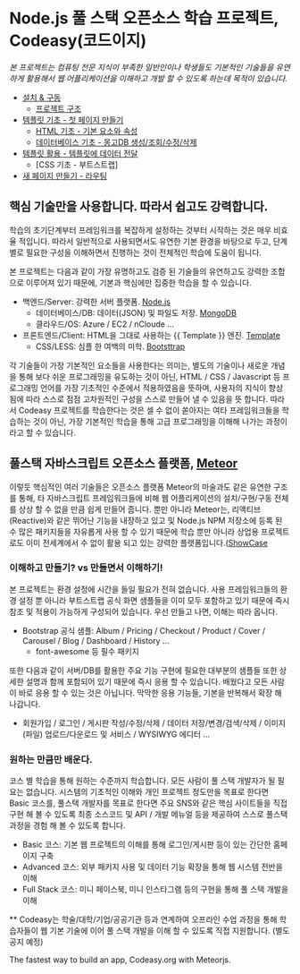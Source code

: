 # Node.js 풀 스택 오픈소스 학습 프로젝트, Codeasy(코드이지)  

_본 프로젝트는 컴퓨팅 전문 지식이 부족한 일반인이나 학생들도 기본적인 기술들을 유연하게 활용해서 웹 어플리케이션을 이해하고 개발 할 수 있도록 하는데 목적이 있습니다._

- [설치 & 구동](/docs/install&run.md)
  - [프로젝트 구조](/docs/project_structure.md)
- [템플릿 기초 - 첫 페이지 만들기](/docs/template_basic.md)
  - [HTML 기초 - 기본 요소와 속성](/docs/template_basic.md)
  - [데이터베이스 기초 - 몽고DB 생성/조회/수정/삭제](/docs/mongodb_basic.md)
- [템플릿 활용 - 템플릿에 데이터 전달](/docs/template_basic2.md)
  - [CSS 기초 - 부트스트랩]
- [새 페이지 만들기 - 라우팅](/docs/routing.md)


## 핵심 기술만을 사용합니다. 따라서 쉽고도 강력합니다.
학습의 초기단계부터 프레임워크를 복잡하게 설정하는 것부터 시작하는 것은 매우 비효율 적입니다. 따라서 일반적으로 사용되면서도 유연한 기본 환경을 바탕으로 두고, 단계별로 필요한 구성을 이해하면서 진행하는 것이 전체적인 학습에 도움이 됩니다.

본 프로젝트는 다음과 같이 가장 유명하고도 검증 된 기술들의 유연하고도 강력한 조합으로 이루어져 있기 때문에, 기본과 핵심에만 집중한 학습을 할 수 있습니다. 

- 백엔드/Server: 강력한 서버 플랫폼. [Node.js](https://nodejs.org/)
  - 데이터베이스/DB: 데이터(JSON) 및 파일도 저장. [MongoDB](https://www.mongodb.com/)
  - 클라우드/OS: Azure / EC2 / nCloude ...
- 프론트엔드/Client: HTML을 그대로 사용하는 {{ Template }} 엔진. [Template](http://blazejs.org/)
  - CSS/LESS: 심플 한 여백의 미학. [Bootsttrap](https://getbootstrap.com/docs/4.3/examples/)

각 기술들이 가장 기본적인 요소들을 사용한다는 의미는, 별도의 기술이나 새로운 개념을 통해 보다 쉬운 프로그래밍을 유도하는 것이 아닌, HTML / CSS / Javascript 등 프로그래밍 언어를 가장 기초적인 수준에서 적용하였음을 뜻하며, 사용자의 지식이 향상 됨에 따라 스스로 점점 고차원적인 구성을 스스로 만들어 낼 수 있음을 뜻 합니다. 따라서 Codeasy 프로젝트를 학습한다는 것은 셀 수 없이 쏟아지는 여타 프레임워크들을 학습하는 것이 아닌, 가장 기본적인 학습을 통해 고급 프로그래밍을 이해해 나가는 과정이라고 할 수 있습니다. 

## 풀스택 자바스크립트 오픈소스 플랫폼, [Meteor](https://www.meteor.com/)
이렇듯 핵심적인 여러 기술들은 오픈소스 플랫폼 Meteor의 마술과도 같은 유연한 구조를 통해, 타 자바스크립트 프레임워크들에 비해 웹 어플리케이션의 설치/구현/구동 전체를 상상 할 수 없을 만큼 쉽게 만들어 줍니다. 뿐만 아니라 Meteor는, 리액티브(Reactive)와 같은 뛰어난 기능을 내장하고 있고 및 Node.js NPM 저장소에 등록 된 수 많은 패키지들을 자유롭게 사용 할 수 있기 때문에 학습 뿐만 아니라 상업용 프로젝트로도 이미 전세계에서 수 없이 활용 되고 있는 강력한 플랫폼입니다.([ShowCase](https://www.meteor.com/showcase)

### 이해하고 만들기? vs 만들면서 이해하기!
본 프로젝트는 환경 설정에 시간을 들일 필요가 전혀 없습니다. 사용 프레임워크들의 환경 설정 뿐 아니라 부트스트랩 공식 화면 샘플들을 이미 모두 포함하고 있기 때문에 즉시 참조 및 적용이 가능하게 구성되어 있습니다. 우선 만들고 나면, 이해는 따라 옵니다.
- Bootstrap 공식 샘플: Album / Pricing / Checkout / Product / Cover / Carousel / Blog / Dashboard / History ...
  + font-awesome 등 필수 패키지 

또한 다음과 같이 서버/DB를 활용한 주요 기능 구현에 필요한 대부분의 샘플들 또한 상세한 설명과 함께 포함되어 있기 때문에 즉시 응용 할 수 있습니다. 배웠다고 모든 사람이 바로 응용 할 수 있는 것은 아닙니다. 막막한 응용 기능들, 기본을 반복해서 확장 해 나갑니다.
- 회원가입 / 로그인 / 게시판 작성/수정/삭제 / 데이터 저장/변경/검색/삭제 / 이미지(파일) 업로드/다운로드 및 서비스 / WYSIWYG 에디터 ...

### 원하는 만큼만 배운다.
코스 별 학습을 통해 원하는 수준까지 학습합니다. 모든 사람이 풀 스택 개발자가 될 필요는 없습니다. 시스템의 기초적인 이해와 개인 프로젝트 정도만을 목표로 한다면 Basic 코스를, 풀스택 개발자를 목표로 한다면 주요 SNS와 같은 핵심 사이트들을 직접 구현 해 볼 수 있도록 최종 소스코드 및 API / 개발 메뉴얼 등을 제공하여 스스로 풀스택 과정을 경험 해 볼 수 있도록 합니다.

- Basic 코스: 기본 웹 프로젝트의 이해를 통해 로그인/게시판 등이 있는 간단한 홈페이지 구축
- Advanced 코스: 외부 패키지 사용 및 데이터 기능 확장을 통해 웹 시스템 전반을 이해
- Full Stack 코스: 미니 페이스북, 미니 인스타그램 등의 구현을 통해 풀 스택 개발을 이해

** Codeasy는 학술/대학/기업/공공기관 등과 연계하여 오프라인 수업 과정을 통해 학습자들이 웹 기본 기술에 이어 풀 스택 개발을 이해 할 수 있도록 직접 지원합니다. (별도 공지 예정)

The fastest way to build an app, 
Codeasy.org with Meteorjs.



